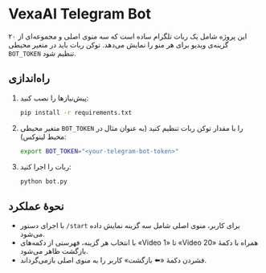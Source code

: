 # VexaAI Telegram Bot

این پروژه شامل یک ربات تلگرام ساده است که سه منوی اصلی و مجموعه‌ای از ۲۰ گزینه‌ی ویدیو برای هر منو را نمایش می‌دهد. توکن ربات باید در متغیر محیطی `BOT_TOKEN` تنظیم شود.

## راه‌اندازی

1. پیش‌نیازها را نصب کنید:

   ```bash
   pip install -r requirements.txt
   ```

2. متغیر محیطی `BOT_TOKEN` را با مقدار توکن ربات تنظیم کنید (به عنوان مثال در محیط لینوکس):

   ```bash
   export BOT_TOKEN="<your-telegram-bot-token>"
   ```

3. ربات را اجرا کنید:

   ```bash
   python bot.py
   ```

## نحوهٔ عملکرد

- با اجرای دستور `/start` برای کاربر، منوی اصلی شامل سه گزینه نمایش داده می‌شود.
- با انتخاب هر گزینه، فهرستی از دکمه‌های «Video 1» تا «Video 20» همراه با دکمهٔ بازگشت ظاهر می‌شود.
- فشردن دکمهٔ «⬅️ بازگشت» کاربر را به منوی اصلی بازمی‌گرداند.
